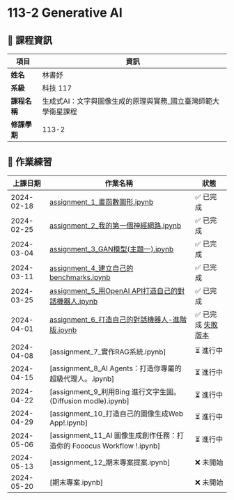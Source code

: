 # 113-2 Generative AI

## 📌 課程資訊
| 項目   | 資訊 |
|--------|------|
| **姓名** | 林書妤 |
| **系級** | 科技 117 |
| **課程名稱** | 生成式AI：文字與圖像生成的原理與實務_國立臺灣師範大學衛星課程 |
| **修課學期** | 113-2 |  

## 📝 作業練習
| 上課日期  | 作業名稱 | 狀態 |
|-----------|------------------------------|--------|
| 2024-02-18 | [assignment_1_畫函數圖形.ipynb](assignment_1_畫函數圖形.ipynb) | ✅ 已完成 |
| 2024-02-25 | [assignment_2_我的第一個神經網路.ipynb](assignment_2_我的第一個神經網路.ipynb) | ✅ 已完成 |
| 2024-03-04 | [assignment_3_GAN模型(主題一).ipynb](assignment_3_GAN模型(主題一).ipynb) | ✅ 已完成 |
| 2024-03-11 | [assignment_4_建立自己的benchmarks.ipynb](assignment_4_建立自己的benchmarks.ipynb) | ✅ 已完成 |
| 2024-03-25 | [assignment_5_用OpenAI API打造自己的對話機器人.ipynb](assignment_5_用OpenAI_API打造自己的對話機器人.ipynb) | ✅ 已完成 |
| 2024-04-01 | [assignment_6_打造自己的對話機器人-進階版.ipynb](assignment_6_打造自己的對話機器人_進階版.ipynb) | ✅ 已完成 [失敗版本](fail.ipynb)|
| 2024-04-08 | [assignment_7_實作RAG系統.ipynb] | ⏳ 進行中 |
| 2024-04-15 | [assignment_8_AI Agents：打造你專屬的超級代理人。.ipynb] | ⏳ 進行中 |
| 2024-04-22 | [assignment_9_利用Bing 進行文字生圖。(Diffusion modle).ipynb] | ⏳ 進行中 |
| 2024-04-29 | [assignment_10_打造自己的圖像生成Web App!.ipynb] | ⏳ 進行中 |
| 2024-05-06 | [assignment_11_AI 圖像生成創作任務：打造你的 Fooocus Workflow !.ipynb] | ⏳ 進行中 |
| 2024-05-13 | [assignment_12_期末專案提案.ipynb] | ❌ 未開始 |
| 2024-05-20 | [期末專案.ipynb] | ❌ 未開始 |

